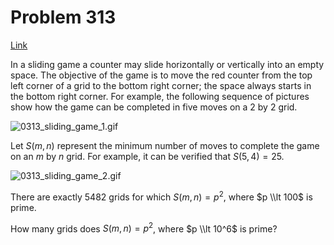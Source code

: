 # Problem 313

[Link](https://projecteuler.net/problem=313)

In a sliding game a counter may slide horizontally or vertically into an empty space. The objective of the game is to move the red counter from the top left corner of a grid to the bottom right corner; the space always starts in the bottom right corner. For example, the following sequence of pictures show how the game can be completed in five moves on a $2$ by $2$ grid.

![0313_sliding_game_1.gif](resources/images/0313_sliding_game_1.gif?1678992056)

Let $S(m,n)$ represent the minimum number of moves to complete the game on an $m$ by $n$ grid. For example, it can be verified that $S(5,4) = 25$.

![0313_sliding_game_2.gif](resources/images/0313_sliding_game_2.gif?1678992056)

There are exactly $5482$ grids for which $S(m,n) = p^2$, where $p \\lt 100$ is prime.

How many grids does $S(m,n) = p^2$, where $p \\lt 10^6$ is prime?
